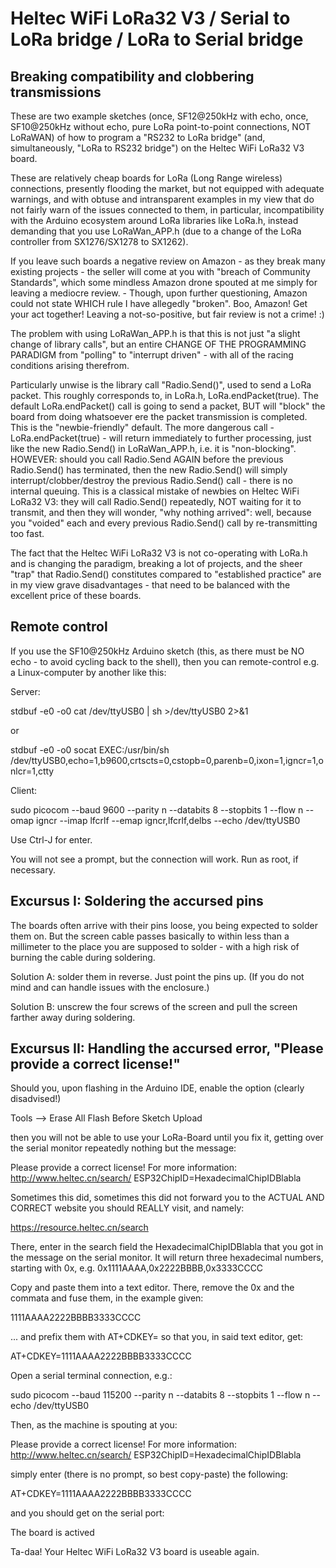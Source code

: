 # Heltec WiFi LoRa32 V3 / Serial to LoRa bridge / LoRa to Serial bridge

## Breaking compatibility and clobbering transmissions

These are two example sketches (once, SF12@250kHz with echo, once, SF10@250kHz without echo, pure LoRa point-to-point connections, NOT LoRaWAN) of how to program a "RS232 to LoRa bridge" (and, simultaneously, "LoRa to RS232 bridge") on the Heltec WiFi LoRa32 V3 board.

These are relatively cheap boards for LoRa (Long Range wireless) connections, presently flooding the market, but not equipped with adequate warnings, and with obtuse and intransparent examples in my view that do not fairly warn of the issues connected to them, in particular, incompatibility with the Arduino ecosystem around LoRa libraries like LoRa.h, instead demanding that you use LoRaWan_APP.h (due to a change of the LoRa controller from SX1276/SX1278 to SX1262).

If you leave such boards a negative review on Amazon - as they break many existing projects - the seller will come at you with "breach of Community Standards", which some mindless Amazon drone spouted at me simply for leaving a mediocre review. - Though, upon further questioning, Amazon could not state WHICH rule I have allegedly "broken". Boo, Amazon! Get your act together! Leaving a not-so-positive, but fair review is not a crime! :)

The problem with using LoRaWan_APP.h is that this is not just "a slight change of library calls", but an entire CHANGE OF THE PROGRAMMING PARADIGM from "polling" to "interrupt driven" - with all of the racing conditions arising therefrom.

Particularly unwise is the library call "Radio.Send()", used to send a LoRa packet. This roughly corresponds to, in LoRa.h, LoRa.endPacket(true). The default LoRa.endPacket() call is going to send a packet, BUT will "block" the board from doing whatsoever ere the packet transmission is completed. This is the "newbie-friendly" default. The more dangerous call - LoRa.endPacket(true) - will return immediately to further processing, just like the new Radio.Send() in LoRaWan_APP.h, i.e. it is "non-blocking". HOWEVER: should you call Radio.Send AGAIN before the previous Radio.Send() has terminated, then the new Radio.Send() will simply interrupt/clobber/destroy the previous Radio.Send() call - there is no internal queuing. This is a classical mistake of newbies on Heltec WiFi LoRa32 V3: they will call Radio.Send() repeatedly, NOT waiting for it to transmit, and then they will wonder, "why nothing arrived": well, because you "voided" each and every previous Radio.Send() call by re-transmitting too fast.

The fact that the Heltec WiFi LoRa32 V3 is not co-operating with LoRa.h and is changing the paradigm, breaking a lot of projects, and the sheer "trap" that Radio.Send() constitutes compared to "established practice" are in my view grave disadvantages - that need to be balanced with the excellent price of these boards.




## Remote control

If you use the SF10@250kHz Arduino sketch (this, as there must be NO echo - to avoid cycling back to the shell), then you can remote-control e.g. a Linux-computer by another like this:

Server:

stdbuf -e0 -o0 cat /dev/ttyUSB0 | sh >/dev/ttyUSB0 2>&1

or

stdbuf -e0 -o0 socat EXEC:/usr/bin/sh /dev/ttyUSB0,echo=1,b9600,crtscts=0,cstopb=0,parenb=0,ixon=1,igncr=1,onlcr=1,ctty

Client:

sudo picocom --baud 9600 --parity n --databits 8 --stopbits 1 --flow n --omap igncr --imap lfcrlf --emap igncr,lfcrlf,delbs --echo /dev/ttyUSB0

Use Ctrl-J for enter.

You will not see a prompt, but the connection will work. Run as root, if necessary.




## Excursus I: Soldering the accursed pins

The boards often arrive with their pins loose, you being expected to solder them on. But the screen cable passes basically to within less than a millimeter to the place you are supposed to solder - with a high risk of burning the cable during soldering.

Solution A: solder them in reverse. Just point the pins up. (If you do not mind and can handle issues with the enclosure.)

Solution B: unscrew the four screws of the screen and pull the screen farther away during soldering.




## Excursus II: Handling the accursed error, "Please provide a correct license!"

Should you, upon flashing in the Arduino IDE, enable the option (clearly disadvised!)

Tools --> Erase All Flash Before Sketch Upload

then you will not be able to use your LoRa-Board until you fix it, getting over the serial monitor repeatedly nothing but the message:

Please provide a correct license! For more information:
http://www.heltec.cn/search/
ESP32ChipID=HexadecimalChipIDBlabla

Sometimes this did, sometimes this did not forward you to the ACTUAL AND CORRECT website you should REALLY visit, and namely:

https://resource.heltec.cn/search

There, enter in the search field the HexadecimalChipIDBlabla that you got in the message on the serial monitor. It will return three hexadecimal numbers, starting with 0x, e.g. 0x1111AAAA,0x2222BBBB,0x3333CCCC

Copy and paste them into a text editor. There, remove the 0x and the commata and fuse them, in the example given:

1111AAAA2222BBBB3333CCCC

... and prefix them with AT+CDKEY= so that you, in said text editor, get:

AT+CDKEY=1111AAAA2222BBBB3333CCCC

Open a serial terminal connection, e.g.:

sudo picocom --baud 115200 --parity n --databits 8 --stopbits 1 --flow n --echo /dev/ttyUSB0

Then, as the machine is spouting at you:

Please provide a correct license! For more information:
http://www.heltec.cn/search/
ESP32ChipID=HexadecimalChipIDBlabla

simply enter (there is no prompt, so best copy-paste) the following:

AT+CDKEY=1111AAAA2222BBBB3333CCCC

and you should get on the serial port:

The board is actived

Ta-daa! Your Heltec WiFi LoRa32 V3 board is useable again.


